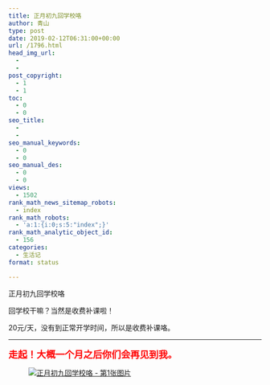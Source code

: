```yaml
---
title: 正月初九回学校咯
author: 青山
type: post
date: 2019-02-12T06:31:00+00:00
url: /1796.html
head_img_url:
  - 
  - 
post_copyright:
  - 1
  - 1
toc:
  - 0
  - 0
seo_title:
  - 
  - 
seo_manual_keywords:
  - 0
  - 0
seo_manual_des:
  - 0
  - 0
views:
  - 1502
rank_math_news_sitemap_robots:
  - index
rank_math_robots:
  - 'a:1:{i:0;s:5:"index";}'
rank_math_analytic_object_id:
  - 156
categories:
  - 生活记
format: status

---
```

正月初九回学校咯

回学校干嘛？当然是收费补课啦！

20元/天，没有到正常开学时间，所以是收费补课咯。

<hr class="wp-block-separator" />

<span style="font-size: 14pt;"><strong><span style="color: #ff0000;">走起！大概一个月之后你们会再见到我。</span></strong></span>

<div class="wp-block-image">
  <figure class="aligncenter size-full"><a href="http://yinji.org/wp-content/uploads/2019/02/2019021309035219.jpg" loading="lazy" rel="sponsored" data-fancybox="gallery"><img decoding="async" src="http://yinji.org/wp-content/uploads/2019/02/2019021309035219.jpg" class="wp-image-1798"/ alt="正月初九回学校咯 - 第1张图片" title="正月初九回学校咯 - 第1张图片 | 印记" ></a></figure>
</div>